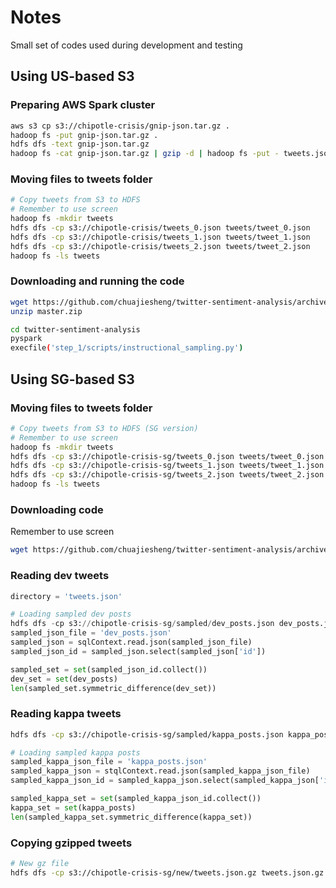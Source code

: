 # Notes

Small set of codes used during development and testing

## Using US-based S3

### Preparing AWS Spark cluster
```bash
aws s3 cp s3://chipotle-crisis/gnip-json.tar.gz .
hadoop fs -put gnip-json.tar.gz .
hdfs dfs -text gnip-json.tar.gz
hadoop fs -cat gnip-json.tar.gz | gzip -d | hadoop fs -put - tweets.json
```

### Moving files to tweets folder
```bash
# Copy tweets from S3 to HDFS
# Remember to use screen
hadoop fs -mkdir tweets
hdfs dfs -cp s3://chipotle-crisis/tweets_0.json tweets/tweet_0.json
hdfs dfs -cp s3://chipotle-crisis/tweets_1.json tweets/tweet_1.json
hdfs dfs -cp s3://chipotle-crisis/tweets_2.json tweets/tweet_2.json
hadoop fs -ls tweets
```

### Downloading and running the code
```bash
wget https://github.com/chuajiesheng/twitter-sentiment-analysis/archive/master.zip
unzip master.zip

cd twitter-sentiment-analysis
pyspark
execfile('step_1/scripts/instructional_sampling.py')
```

## Using SG-based S3

### Moving files to tweets folder
```bash
# Copy tweets from S3 to HDFS (SG version)
# Remember to use screen
hadoop fs -mkdir tweets
hdfs dfs -cp s3://chipotle-crisis-sg/tweets_0.json tweets/tweet_0.json
hdfs dfs -cp s3://chipotle-crisis-sg/tweets_1.json tweets/tweet_1.json
hdfs dfs -cp s3://chipotle-crisis-sg/tweets_2.json tweets/tweet_2.json
hadoop fs -ls tweets
```

### Downloading code
Remember to use screen
```bash
wget https://github.com/chuajiesheng/twitter-sentiment-analysis/archive/master.zip
```

### Reading dev tweets
```Python
directory = 'tweets.json'

# Loading sampled dev posts
hdfs dfs -cp s3://chipotle-crisis-sg/sampled/dev_posts.json dev_posts.json
sampled_json_file = 'dev_posts.json'
sampled_json = sqlContext.read.json(sampled_json_file)
sampled_json_id = sampled_json.select(sampled_json['id'])

sampled_set = set(sampled_json_id.collect())
dev_set = set(dev_posts)
len(sampled_set.symmetric_difference(dev_set))
```

### Reading kappa tweets
```bash
hdfs dfs -cp s3://chipotle-crisis-sg/sampled/kappa_posts.json kappa_posts.json
```

```Python
# Loading sampled kappa posts
sampled_kappa_json_file = 'kappa_posts.json'
sampled_kappa_json = stqlContext.read.json(sampled_kappa_json_file)
sampled_kappa_json_id = sampled_kappa_json.select(sampled_kappa_json['id'])

sampled_kappa_set = set(sampled_kappa_json_id.collect())
kappa_set = set(kappa_posts)
len(sampled_kappa_set.symmetric_difference(kappa_set))
```

### Copying gzipped tweets
```bash
# New gz file
hdfs dfs -cp s3://chipotle-crisis-sg/new/tweets.json.gz tweets.json.gz
```

